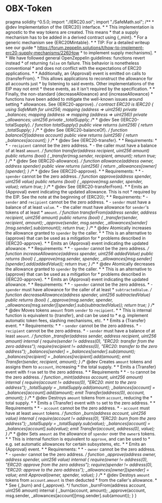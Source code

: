 # OBX-Token
pragma solidity ^0.5.0; import "./IERC20.sol"; import "./SafeMath.sol"; /** * @dev Implementation of the {IERC20} interface. * * This implementation is agnostic to the way tokens are created. This means * that a supply mechanism has to be added in a derived contract using {_mint}. * For a generic mechanism see {ERC20Mintable}. * * TIP: For a detailed writeup see our guide * https://forum.zeppelin.solutions/t/how-to-implement-erc20-supply-mechanisms/226[How * to implement supply mechanisms]. * * We have followed general OpenZeppelin guidelines: functions revert instead * of returning `false` on failure. This behavior is nonetheless conventional * and does not conflict with the expectations of ERC20 applications. * * Additionally, an {Approval} event is emitted on calls to {transferFrom}. * This allows applications to reconstruct the allowance for all accounts just * by listening to said events. Other implementations of the EIP may not emit * these events, as it isn't required by the specification. * * Finally, the non-standard {decreaseAllowance} and {increaseAllowance} * functions have been added to mitigate the well-known issues around setting * allowances. See {IERC20-approve}. */ contract ERC20 is IERC20 { using SafeMath for uint256; mapping (address => uint256) private _balances; mapping (address => mapping (address => uint256)) private _allowances; uint256 private _totalSupply; /** * @dev See {IERC20-totalSupply}. */ function totalSupply() public view returns (uint256) { return _totalSupply; } /** * @dev See {IERC20-balanceOf}. */ function balanceOf(address account) public view returns (uint256) { return _balances[account]; } /** * @dev See {IERC20-transfer}. * * Requirements: * * - `recipient` cannot be the zero address. * - the caller must have a balance of at least `amount`. */ function transfer(address recipient, uint256 amount) public returns (bool) { _transfer(msg.sender, recipient, amount); return true; } /** * @dev See {IERC20-allowance}. */ function allowance(address owner, address spender) public view returns (uint256) { return _allowances[owner][spender]; } /** * @dev See {IERC20-approve}. * * Requirements: * * - `spender` cannot be the zero address. */ function approve(address spender, uint256 value) public returns (bool) { _approve(msg.sender, spender, value); return true; } /** * @dev See {IERC20-transferFrom}. * * Emits an {Approval} event indicating the updated allowance. This is not * required by the EIP. See the note at the beginning of {ERC20}; * * Requirements: * - `sender` and `recipient` cannot be the zero address. * - `sender` must have a balance of at least `value`. * - the caller must have allowance for `sender`'s tokens of at least * `amount`. */ function transferFrom(address sender, address recipient, uint256 amount) public returns (bool) { _transfer(sender, recipient, amount); _approve(sender, msg.sender, _allowances[sender][msg.sender].sub(amount)); return true; } /** * @dev Atomically increases the allowance granted to `spender` by the caller. * * This is an alternative to {approve} that can be used as a mitigation for * problems described in {IERC20-approve}. * * Emits an {Approval} event indicating the updated allowance. * * Requirements: * * - `spender` cannot be the zero address. */ function increaseAllowance(address spender, uint256 addedValue) public returns (bool) { _approve(msg.sender, spender, _allowances[msg.sender][spender].add(addedValue)); return true; } /** * @dev Atomically decreases the allowance granted to `spender` by the caller. * * This is an alternative to {approve} that can be used as a mitigation for * problems described in {IERC20-approve}. * * Emits an {Approval} event indicating the updated allowance. * * Requirements: * * - `spender` cannot be the zero address. * - `spender` must have allowance for the caller of at least * `subtractedValue`. */ function decreaseAllowance(address spender, uint256 subtractedValue) public returns (bool) { _approve(msg.sender, spender, _allowances[msg.sender][spender].sub(subtractedValue)); return true; } /** * @dev Moves tokens `amount` from `sender` to `recipient`. * * This is internal function is equivalent to {transfer}, and can be used to * e.g. implement automatic token fees, slashing mechanisms, etc. * * Emits a {Transfer} event. * * Requirements: * * - `sender` cannot be the zero address. * - `recipient` cannot be the zero address. * - `sender` must have a balance of at least `amount`. */ function _transfer(address sender, address recipient, uint256 amount) internal { require(sender != address(0), "ERC20: transfer from the zero address"); require(recipient != address(0), "ERC20: transfer to the zero address"); _balances[sender] = _balances[sender].sub(amount); _balances[recipient] = _balances[recipient].add(amount); emit Transfer(sender, recipient, amount); } /** @dev Creates `amount` tokens and assigns them to `account`, increasing * the total supply. * * Emits a {Transfer} event with `from` set to the zero address. * * Requirements * * - `to` cannot be the zero address. */ function _mint(address account, uint256 amount) internal { require(account != address(0), "ERC20: mint to the zero address"); _totalSupply = _totalSupply.add(amount); _balances[account] = _balances[account].add(amount); emit Transfer(address(0), account, amount); } /** * @dev Destroys `amount` tokens from `account`, reducing the * total supply. * * Emits a {Transfer} event with `to` set to the zero address. * * Requirements * * - `account` cannot be the zero address. * - `account` must have at least `amount` tokens. */ function _burn(address account, uint256 value) internal { require(account != address(0), "ERC20: burn from the zero address"); _totalSupply = _totalSupply.sub(value); _balances[account] = _balances[account].sub(value); emit Transfer(account, address(0), value); } /** * @dev Sets `amount` as the allowance of `spender` over the `owner`s tokens. * * This is internal function is equivalent to `approve`, and can be used to * e.g. set automatic allowances for certain subsystems, etc. * * Emits an {Approval} event. * * Requirements: * * - `owner` cannot be the zero address. * - `spender` cannot be the zero address. */ function _approve(address owner, address spender, uint256 value) internal { require(owner != address(0), "ERC20: approve from the zero address"); require(spender != address(0), "ERC20: approve to the zero address"); _allowances[owner][spender] = value; emit Approval(owner, spender, value); } /** * @dev Destoys `amount` tokens from `account`.`amount` is then deducted * from the caller's allowance. * * See {_burn} and {_approve}. */ function _burnFrom(address account, uint256 amount) internal { _burn(account, amount); _approve(account, msg.sender, _allowances[account][msg.sender].sub(amount)); } }
